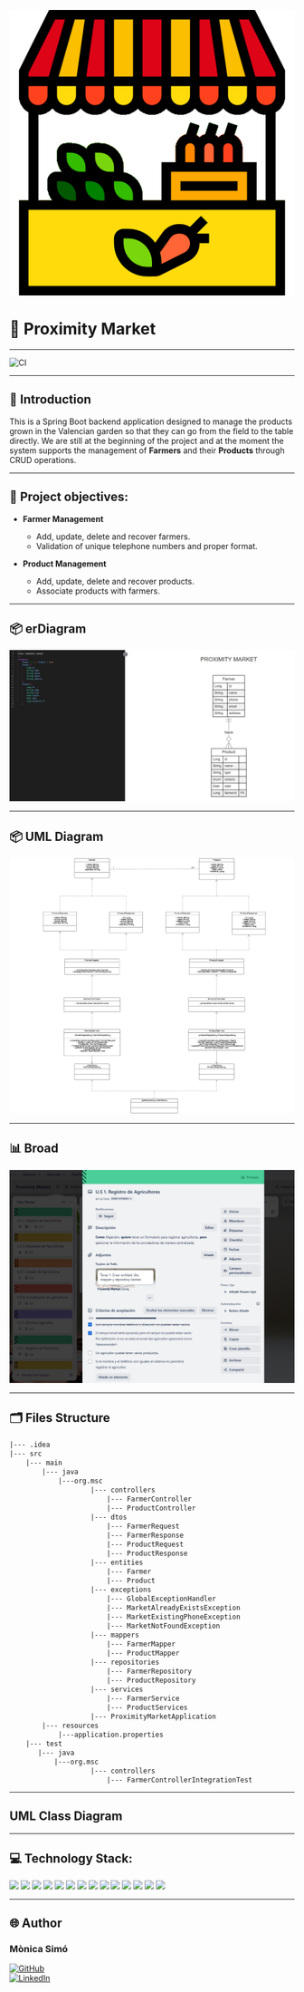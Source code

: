 ![img_1.png](img_1.png)

# 🛒 Proximity Market 

---

![CI](https://github.com/monicasimoF5/proximityMarket/actions/workflows/ci.yml/badge.svg)

---

## 📝 **Introduction**
This is a Spring Boot backend application designed to manage the products grown in the Valencian garden so that they can go from the field to the table directly. We are still at the beginning of the project and at the moment the system supports the management of **Farmers** and their **Products** through CRUD operations.

---

## 🎯 **Project objectives:**

- **Farmer Management** 
  - Add, update, delete and recover farmers.
  - Validation of unique telephone numbers and proper format.

- **Product Management** 
  - Add, update, delete and recover products.
  - Associate products with farmers.

---

## 📦 **erDiagram**
![erDiagram.jpg](utils/erDiagram.jpg)

---

## 📦 **UML Diagram**
![UMLdiagram.jpg](utils/UMLdiagram.jpg)

---

## 📊 **Broad**
![Trello.jpg](utils/Trello.jpg)

---

## 🗂️  **Files Structure**

    |--- .idea
    |--- src
        |--- main
            |--- java
                |---org.msc
                        |--- controllers
                            |--- FarmerController
                            |--- ProductController
                        |--- dtos
                            |--- FarmerRequest
                            |--- FarmerResponse
                            |--- ProductRequest
                            |--- ProductResponse
                        |--- entities
                            |--- Farmer
                            |--- Product
                        |--- exceptions
                            |--- GlobalExceptionHandler
                            |--- MarketAlreadyExistsException
                            |--- MarketExistingPhoneException
                            |--- MarketNotFoundException
                        |--- mappers
                            |--- FarmerMapper
                            |--- ProductMapper
                        |--- repositories
                            |--- FarmerRepository
                            |--- ProductRepository
                        |--- services
                            |--- FarmerService
                            |--- ProductServices
                        |--- ProximityMarketApplication
            |--- resources
                |---application.properties
        |--- test
           |--- java
               |---org.msc
                        |--- controllers
                            |--- FarmerControllerIntegrationTest

---

## UML Class Diagram

---

## 💻 Technology Stack:

<img src="https://img.shields.io/badge/Intellij%20Idea-000?logo=intellij-idea&amp;style=for-the-badge"/> 
<img src= "https://img.shields.io/badge/github-%23121011.svg?&style=for-the-badge&logo=github&logoColor=white"/> 
<img src= "https://img.shields.io/badge/Java-ED8B00?style=for-the-badge&logo=openjdk&logoColor=white"/> <img src= "https://img.shields.io/badge/SpringBoot-6DB33F?style=flat-square&logo=Spring&logoColor=white"/> 
<img src="https://img.shields.io/badge/-Apache Maven-C71A36?style=flat&logo=apachemaven&logoColor=white"/> 
<img src="https://img.shields.io/badge/-Hibernate-59666C?style=flat&logo=hibernate&logoColor=white"/>
<img src= "https://img.shields.io/badge/-Postman-FF6C37?style=flat&logo=postman&logoColor=white"/> 
<img src="https://img.shields.io/badge/-MySQL-4479A1?style=flat&logo=mysql&logoColor=white"/>
<img src="https://img.shields.io/badge/-Docker-2496ED?style=flat&logo=docker&logoColor=white"/> 
<img src="https://img.shields.io/badge/-PostgreSQL-4169E1?style=flat&logo=postgresql&logoColor=white"/>
<img src="https://img.shields.io/badge/-Render-46E3B7?style=flat&logo=render&logoColor=white"/>
<img src="https://img.shields.io/badge/-Trello-0052CC?style=flat&logo=trello&logoColor=white"/>
<img src="https://img.shields.io/badge/Lucid-282C33?logo=lucid&logoColor=fff&style=for-the-badge"/> 
<img src="https://img.shields.io/badge/-Mermaid-FF3670?style=flat&logo=mermaid&logoColor=white"/> 

---

## 🌐 Author

### **Mònica Simó**                      
  [<img src="https://img.shields.io/badge/github-%23121011.svg?&style=for-the-badge&logo=github&logoColor=white" alt="GitHub" />](https://github.com/monicasimoF5)  
  [<img src="https://img.shields.io/badge/LinkedIn-0077B5?style=for-the-badge&logo=linkedin&logoColor=white" alt="LinkedIn" />](https://www.linkedin.com/in/mónica-simó/)